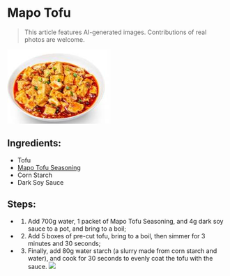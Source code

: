 # Mapo Tofu
> This article features AI-generated images. Contributions of real photos are welcome.

![Mapo Tofu](../../images/%E9%BA%BB%E5%A9%86%E8%B1%86%E8%85%90.jpg)

## Ingredients:
- Tofu
- [Mapo Tofu Seasoning](../seasonings/Mapo%20Tofu%20Seasoning.md)
- Corn Starch
- Dark Soy Sauce

## Steps:
- 1. Add 700g water, 1 packet of Mapo Tofu Seasoning, and 4g dark soy sauce to a pot, and bring to a boil;
- 2. Add 5 boxes of pre-cut tofu, bring to a boil, then simmer for 3 minutes and 30 seconds;
- 3. Finally, add 80g water starch (a slurry made from corn starch and water), and cook for 30 seconds to evenly coat the tofu with the sauce.
![](../../%E7%82%96%E8%8F%9C/pic/%E9%BA%BB%E5%A9%86%E8%B1%86%E8%85%90/1.jpeg)